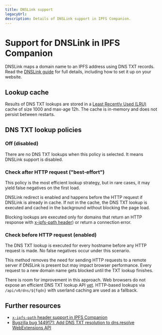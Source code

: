 ```yaml
---
title: DNSLink support
legacyUrl:
description: Details of DNSLink support in IPFS Companion.
---
```


# Support for DNSLink in IPFS Companion

DNSLink maps a domain name to an IPFS address using DNS TXT records. Read the [DNSLink guide](/concepts/dnslink.md) for full details, including how to set it up on your website.

## Lookup cache

Results of DNS TXT lookups are stored in a [Least Recently Used (LRU)](https://en.wikipedia.org/wiki/Cache_replacement_policies#Least_Recently_Used) cache of size 1000 and max-age 12h. The cache is in-memory and does not persist between restarts.

## DNS TXT lookup policies

### Off (disabled)

There are no DNS TXT lookups when this policy is selected. It means DNSLink support is disabled.

### Check after HTTP request ("best-effort")

This policy is the most efficient lookup strategy, but in rare cases, it may yield false negatives on the first load.

DNSLink redirect is enabled and happens before the HTTP request if DNSLink is already in cache. If not in the cache, the DNS TXT lookup is executed and cached in the background without blocking the page load.

Blocking lookups are executed only for domains that return an HTTP response with [x-ipfs-path header](companion-x-ipfs-path-header.md)) or return a connection error.

### Check before HTTP request (enabled)

The DNS TXT lookup is executed for every hostname before any HTTP request is made. No false negatives occur under this scenario.

This method removes the need for sending HTTP requests to a remote server if DNSLink is present but may impact browser performance. Every request to a new domain name gets blocked until the TXT lookup finishes.

There is room for improvement in this approach. Web browsers do not expose an efficient DNS TXT lookup API [yet](https://bugzilla.mozilla.org/show_bug.cgi?id=1449171). HTTP-based lookups via `/api/v0/dns/${fqdn}` with userland caching are used as a fallback.

## Further resources

- [`x-ipfs-path` header support in IPFS Companion](companion-x-ipfs-path-header.md)
- [Bugzilla bug 1449171: Add DNS TXT resolution to dns.resolve WebExtensions API](https://bugzilla.mozilla.org/show_bug.cgi?id=1449171)
